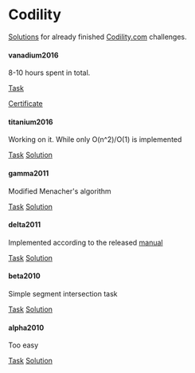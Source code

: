 # Codility

[Solutions](src/main/java/com/codility/challenge) for
already finished [Codility.com](https://codility.com/programmers/challenges/) challenges.

#### vanadium2016

8-10 hours spent in total.

[Task](https://codility.com/programmers/task/winter_lights/)
<!---
[Solution](src/main/java/com/codility/challenge/vanadium2016/WinterLights.java)
-->
[Certificate](https://codility.com/cert/view/certWVTNF2-7593GUVGAGTT8AUV/)

#### titanium2016

Working on it. While only O(n^2)/O(1) is implemented

[Task](https://codility.com/programmers/task/brackets_rotation/)
[Solution](src/main/java/com/codility/challenge/titanium2016/BracketsRotation.java)

#### gamma2011

Modified Menacher's algorithm

[Task](https://codility.com/programmers/task/count_palindromic_slices/)
[Solution](src/main/java/com/codility/challenge/gamma2011/CountPalindromicSlices.java)

#### delta2011

Implemented according to the released [manual](https://codility.com/media/train/solution-min-abs-sum.pdf)

[Task](https://codility.com/programmers/task/min_abs_sum/)
[Solution](src/main/java/com/codility/challenge/delta2011/MinAbsSum.java)

#### beta2010

Simple segment intersection task

[Task](https://codility.com/programmers/task/number_of_disc_intersections/)
[Solution](src/main/java/com/codility/challenge/beta2010/NumberOfDiscIntersections.java)

#### alpha2010

Too easy

[Task](https://codility.com/programmers/task/prefix_set/)
[Solution](src/main/java/com/codility/challenge/alpha2010/PrefixSet.java)


